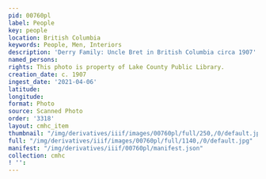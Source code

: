 ```yaml
---
pid: 00760pl
label: People
key: people
location: British Columbia
keywords: People, Men, Interiors
description: 'Derry Family: Uncle Bret in British Columbia circa 1907'
named_persons: 
rights: This photo is property of Lake County Public Library.
creation_date: c. 1907
ingest_date: '2021-04-06'
latitude: 
longitude: 
format: Photo
source: Scanned Photo
order: '3318'
layout: cmhc_item
thumbnail: "/img/derivatives/iiif/images/00760pl/full/250,/0/default.jpg"
full: "/img/derivatives/iiif/images/00760pl/full/1140,/0/default.jpg"
manifest: "/img/derivatives/iiif/00760pl/manifest.json"
collection: cmhc
! '': 
---
```

